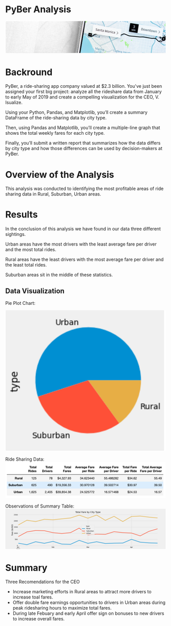 # PyBer Analysis

![This is an Image](https://github.com/ABorden23/PyBer_Analysis/blob/main/Resources/PyBer%20Image.png)

# Backround

 PyBer, a ride-sharing app company valued at $2.3 billion. You've just been assigned your first big project: analyze all the rideshare data from January to early May of 2019 and create a compelling visualization for the CEO, V. Isualize.

Using your Python, Pandas, and Matplotlib, you’ll create a summary DataFrame of the ride-sharing data by city type. 

Then, using Pandas and Matplotlib, you’ll create a multiple-line graph that shows the total weekly fares for each city type. 

Finally, you’ll submit a written report that summarizes how the data differs by city type and how those differences can be used by decision-makers at PyBer.

# Overview of the Analysis

This analysis was conducted to identifying the most profitable areas of ride sharing data in Rural, Suburban, Urban areas. 




# Results

In the conclusion of this analysis we have found in our data three different sightings.

Urban areas have the most drivers with the least average fare per driver and the most total rides.

Rural areas have the least drivers with the most average fare per driver and the least total rides.

Suburban areas sit in the middle of these statistics. 

## Data Visualization

Pie Plot Chart:

![Pie Chart City Types](https://github.com/ABorden23/PyBer_Analysis/blob/main/Resources/Pie%20Chart%20City%20Types.png)

Ride Sharing Data:
![Summary of Rides, Drivers,Fares](https://github.com/ABorden23/PyBer_Analysis/blob/main/Resources/Summary%20of%20Rides%2C%20Drivers%2CFares%20.png)

Observations of Summary Table:
![Fare_Summary_Plot](./analysis/Fare_Summary_Plot.png)

# Summary

Three Recomendations for the CEO

* Increase marketing efforts in Rural areas to attract more drivers to increase toal fares.
* Offer double fare earnings opportunities to drivers in Urban areas during peak ridesharing hours to maximize total fares.
* During late Febuary and early April offer sign on bonuses to new drivers to increase overall fares.
